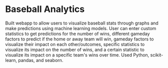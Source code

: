 # Baseball Analytics

Built webapp to allow users to visualize baseball stats through graphs and make predictions using machine learning models. User can enter custom statistics to get predictions for the number of wins, different gameday factors to predict if the home or away team will win, gameday factors to visualize their impact on each other/outcomes, specific statistics to visualize its impact on the number of wins, and a certain statistic to visualize its impact on a specific team's wins over time. Used Python, scikit-learn, pandas, and seaborn.
